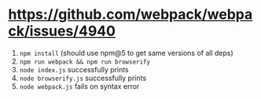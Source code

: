 # https://github.com/webpack/webpack/issues/4940

1. `npm install` (should use npm@5 to get same versions of all deps)
1. `npm run webpack && npm run browserify`
1. `node index.js` successfully prints
1. `node browserify.js` successfully prints
1. `node webpack.js` fails on syntax error
